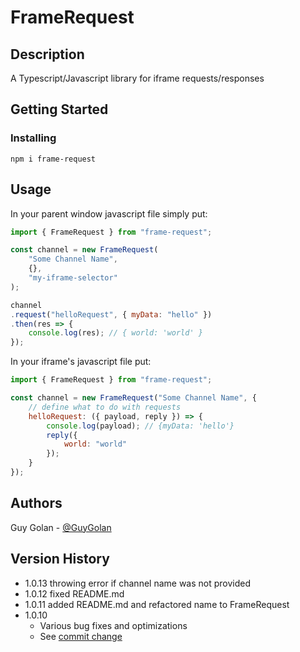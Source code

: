 # FrameRequest

## Description

A Typescript/Javascript library for iframe requests/responses

## Getting Started

### Installing

```
npm i frame-request
```

## Usage

In your parent window javascript file simply put:

```javascript
import { FrameRequest } from "frame-request";

const channel = new FrameRequest(
    "Some Channel Name", 
    {}, 
    "my-iframe-selector"
);

channel
.request("helloRequest", { myData: "hello" })
.then(res => {
    console.log(res); // { world: 'world' }
});
```

In your iframe's javascript file put:

```javascript
import { FrameRequest } from "frame-request";

const channel = new FrameRequest("Some Channel Name", {
    // define what to do with requests
    helloRequest: ({ payload, reply }) => {
        console.log(payload); // {myData: 'hello'}
        reply({
            world: "world"
        });
    }
});
```

## Authors

Guy Golan - [@GuyGolan](https://www.linkedin.com/in/guy-golan-351312a6)

## Version History
-   1.0.13 throwing error if channel name was not provided
-   1.0.12 fixed README.md
-   1.0.11 added README.md and refactored name to FrameRequest
-   1.0.10
    -   Various bug fixes and optimizations
    -   See [commit change](https://github.com/guygolanIL/FrameRequest/commits/master)

